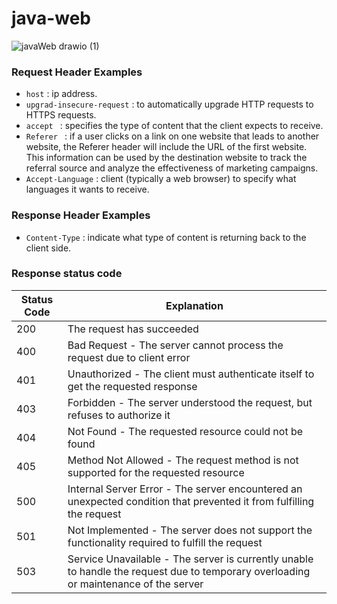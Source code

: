 # java-web
![javaWeb drawio (1)](https://github.com/Liu-Chen-CS/java-web/assets/158779475/99e34c99-8500-4f51-ad59-235d99f3679d)

### Request Header Examples
  - `host` : ip address.
  - `upgrad-insecure-request` :  to automatically upgrade HTTP requests to HTTPS requests.
  - `accept ` : specifies the type of content that the client expects to receive.
  - `Referer ` : if a user clicks on a link on one website that leads to another website, the Referer header will include the URL of the first website. This information can be used by the destination website to track the referral source and analyze the effectiveness of marketing campaigns.
  -  `Accept-Language` : client (typically a web browser) to specify what languages it wants to receive.

### Response Header Examples
  -  `Content-Type` : indicate what type of content is returning back to the client side.

### Response status code

| Status Code    | Explanation |
| -------- | ------- |
| 200  | The request has succeeded  |
| 400 | Bad Request - The server cannot process the request due to client error    |
| 401    | Unauthorized - The client must authenticate itself to get the requested response  |
| 403 | Forbidden - The server understood the request, but refuses to authorize it |
| 404 | Not Found - The requested resource could not be found |
| 405 | Method Not Allowed - The request method is not supported for the requested resource |
| 500 | Internal Server Error - The server encountered an unexpected condition that prevented it from fulfilling the request |
| 501 | Not Implemented - The server does not support the functionality required to fulfill the request |
| 503 | Service Unavailable - The server is currently unable to handle the request due to temporary overloading or maintenance of the server |



